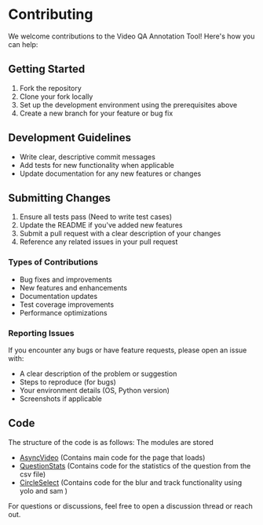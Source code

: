 # Contributing

We welcome contributions to the Video QA Annotation Tool! Here's how you can help:

## Getting Started

1. Fork the repository
2. Clone your fork locally
3. Set up the development environment using the prerequisites above
4. Create a new branch for your feature or bug fix

## Development Guidelines

- Write clear, descriptive commit messages
- Add tests for new functionality when applicable
- Update documentation for any new features or changes

## Submitting Changes

1. Ensure all tests pass (Need to write test cases)
2. Update the README if you've added new features
3. Submit a pull request with a clear description of your changes
4. Reference any related issues in your pull request

### Types of Contributions

- Bug fixes and improvements
- New features and enhancements
- Documentation updates
- Test coverage improvements
- Performance optimizations

### Reporting Issues

If you encounter any bugs or have feature requests, please open an issue with:

- A clear description of the problem or suggestion
- Steps to reproduce (for bugs)
- Your environment details (OS, Python version)
- Screenshots if applicable

## Code 
The structure of the code is as follows:
The modules are stored 
- [AsyncVideo](https://github.com/joe-rabbit/interact_videoqa/blob/main/Video_Annotation/Modules/AsyncVideoAnnotator.py) (Contains main code for the page that loads)
- [QuestionStats](https://github.com/joe-rabbit/interact_videoqa/blob/main/Video_Annotation/Modules/QuestionStats.py) (Contains code for the statistics of the question from the csv file)
- [CircleSelect](https://github.com/joe-rabbit/interact_videoqa/blob/main/Video_Annotation/Modules/CircleSelect.py) (Contains code for the blur and track functionality using yolo and sam )



For questions or discussions, feel free to open a discussion thread or reach out.
